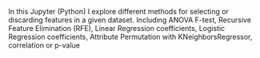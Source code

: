 In this Jupyter (Python) I explore different methods for selecting or discarding features in a given dataset. Including ANOVA F-test, Recursive Feature Elimination (RFE), Linear Regression coefficients, Logistic Regression coefficients, Attribute Permutation with KNeighborsRegressor, correlation or p-value 
